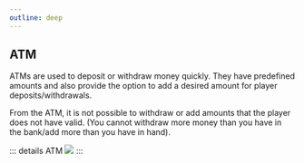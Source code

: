 ```yaml
---
outline: deep
---
```


## ATM

ATMs are used to deposit or withdraw money quickly. They have predefined amounts and also provide the option to add a desired amount for player deposits/withdrawals.

From the ATM, it is not possible to withdraw or add amounts that the player does not have valid. (You cannot withdraw more money than you have in the bank/add more than you have in hand).

::: details ATM
  <img src="https://i.imgur.com/5xu950b.gif"/>
:::